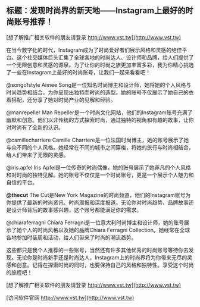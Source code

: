 ## **标题：发现时尚界的新天地——Instagram上最好的时尚账号推荐！**

[想了解推广相关软件的朋友请登录 http://www.vst.tw](http://www.vst.tw)

在当今数字化的时代，Instagram成为了时尚爱好者们展示风格和灵感的绝佳平台。这个社交媒体巨头汇集了全球各地的时尚达人、设计师和品牌，给人们提供了一个无限创意和灵感的源泉。为了让你的时尚之旅更加丰富多彩，我为你精心挑选了一些在Instagram上最好的时尚账号，让我们一起来看看吧！

@songofstyle
Aimee Song是一位知名时尚博主和设计师，她将她的个人风格与时尚趋势相结合，为你呈现出独特而时尚的造型。她的账号不仅展示了她自己的衣着搭配，还分享了她对时尚产业的见解和经验。

@manrepeller
Man Repeller是一个时尚文化网站，他们的Instagram账号充满了幽默和创意。他们以非传统的方式探索时尚，通过独特的视角和有趣的故事，让你对时尚有了全新的认识。

@camillecharriere
Camille Charriere是一位法国时尚博主，她的账号展示了她与众不同的个人风格。她经常在不同的城市之间穿梭，将她的旅行与时尚相结合，给人们带来了无限的灵感。

@iris.apfel
Iris Apfel是一位传奇的时尚偶像，她的账号展示了她非凡的个人风格和对时尚的独特见解。她的账号不仅仅是一个时尚账号，更是一个展示个人魅力和自信的平台。

**@thecut**
The Cut是New York Magazine的时尚频道，他们的Instagram账号为你提供了最新的时尚资讯、时尚周报和深度报道。无论你对时尚趋势、品牌故事还是设计师背后的故事感兴趣，这个账号都能满足你的需求。

@chiaraferragni
Chiara Ferragni是一位意大利时尚博主和设计师，她的账号展示了她个人的时尚风格以及她的品牌Chiara Ferragni Collection。她经常在全球各地参加时装周和活动，给人们带来了时尚的潮流趋势。

这些都只是我个人推荐的一些账号，当然还有许多其他优秀的时尚账号等待你去发现。无论你是时尚新手还是时尚达人，Instagram上的时尚界将为你带来无尽的灵感和创意。记得在探索时尚的同时，也要保持自己的风格和独特性。享受这个时尚的旅程吧！

[想了解推广相关软件的朋友请登录 http://www.vst.tw](http://www.vst.tw)


[访问软件官网 http://www.vst.tw](http://www.vst.tw)

